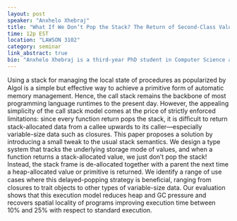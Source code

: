 ```yaml
---
layout: post
speaker: "Anxhelo Xhebraj"
title: "What If We Don’t Pop the Stack? The Return of Second-Class Values"
time: 12p EST
location: "LAWSON 3102"
category: seminar
link_abstract: true
bio: "Anxhelo Xhebraj is a third-year PhD student in Computer Science at Purdue working with Prof. Tiark Rompf. His interests lie at the intersection of Programming Languages and Compilers."
---
```


Using a stack for managing the local state of procedures as popularized by Algol is a simple but eﬀective way to achieve a primitive form of automatic memory management. Hence, the call stack remains the backbone of most programming language runtimes to the present day. However, the appealing simplicity of the call stack model comes at the price of strictly enforced limitations: since every function return pops the stack, it is diﬃcult to return stack-allocated data from a callee upwards to its caller—especially variable-size data such as closures.
This paper proposes a solution by introducing a small tweak to the usual stack semantics. We design a type system that tracks the underlying storage mode of values, and when a function returns a stack-allocated value, we just don’t pop the stack! Instead, the stack frame is de-allocated together with a parent the next time a heap-allocated value or primitive is returned. We identify a range of use cases where this delayed-popping strategy is beneﬁcial, ranging from closures to trait objects to other types of variable-size data. Our evaluation shows that this execution model reduces heap and GC pressure and recovers spatial locality of programs improving execution time between 10% and 25% with respect to standard execution.
